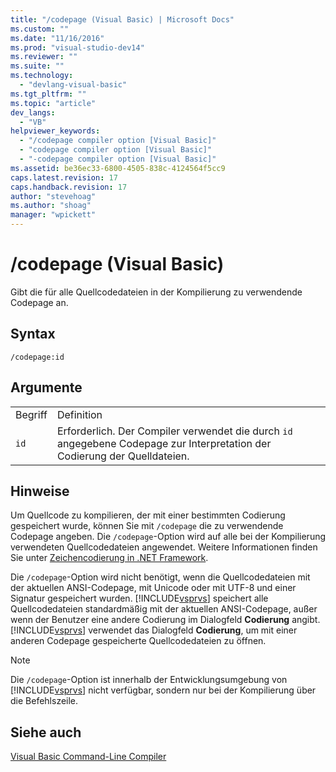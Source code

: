 ```yaml
---
title: "/codepage (Visual Basic) | Microsoft Docs"
ms.custom: ""
ms.date: "11/16/2016"
ms.prod: "visual-studio-dev14"
ms.reviewer: ""
ms.suite: ""
ms.technology: 
  - "devlang-visual-basic"
ms.tgt_pltfrm: ""
ms.topic: "article"
dev_langs: 
  - "VB"
helpviewer_keywords: 
  - "/codepage compiler option [Visual Basic]"
  - "codepage compiler option [Visual Basic]"
  - "-codepage compiler option [Visual Basic]"
ms.assetid: be36ec33-6800-4505-838c-4124564f5cc9
caps.latest.revision: 17
caps.handback.revision: 17
author: "stevehoag"
ms.author: "shoag"
manager: "wpickett"
---
```

# /codepage (Visual Basic)
Gibt die für alle Quellcodedateien in der Kompilierung zu verwendende Codepage an.  
  
## Syntax  
  
```  
/codepage:id  
```  
  
## Argumente  
  
|||  
|-|-|  
|Begriff|Definition|  
|`id`|Erforderlich.  Der Compiler verwendet die durch `id` angegebene Codepage zur Interpretation der Codierung der Quelldateien.|  
  
## Hinweise  
 Um Quellcode zu kompilieren, der mit einer bestimmten Codierung gespeichert wurde, können Sie mit `/codepage` die zu verwendende Codepage angeben.  Die `/codepage`\-Option wird auf alle bei der Kompilierung verwendeten Quellcodedateien angewendet.  Weitere Informationen finden Sie unter [Zeichencodierung in .NET Framework](../Topic/Character%20Encoding%20in%20the%20.NET%20Framework.md).  
  
 Die `/codepage`\-Option wird nicht benötigt, wenn die Quellcodedateien mit der aktuellen ANSI\-Codepage, mit Unicode oder mit UTF\-8 und einer Signatur gespeichert wurden.  [!INCLUDE[vsprvs](../../../csharp/includes/vsprvs_md.md)] speichert alle Quellcodedateien standardmäßig mit der aktuellen ANSI\-Codepage, außer wenn der Benutzer eine andere Codierung im Dialogfeld **Codierung** angibt.  [!INCLUDE[vsprvs](../../../csharp/includes/vsprvs_md.md)] verwendet das Dialogfeld **Codierung**, um mit einer anderen Codepage gespeicherte Quellcodedateien zu öffnen.  
  
> [!NOTE]
>  Die `/codepage`\-Option ist innerhalb der Entwicklungsumgebung von [!INCLUDE[vsprvs](../../../csharp/includes/vsprvs_md.md)] nicht verfügbar, sondern nur bei der Kompilierung über die Befehlszeile.  
  
## Siehe auch  
 [Visual Basic Command\-Line Compiler](../../../visual-basic/reference/command-line-compiler/index.md)